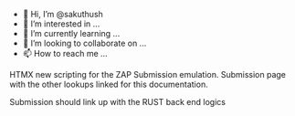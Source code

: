 - 👋 Hi, I’m @sakuthush
- 👀 I’m interested in ...
- 🌱 I’m currently learning ...
- 💞️ I’m looking to collaborate on ...
- 📫 How to reach me ...

<!---
sakuthush/sakuthush is a ✨ special ✨ repository because its `README.md` (this file) appears on your GitHub profile.
You can click the Preview link to take a look at your changes.
--->
HTMX new scripting for the ZAP Submission emulation.
Submission page with the other lookups linked for this documentation.

Submission should link up with the RUST back end logics
